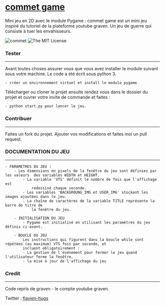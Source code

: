 # [commet game](https://github.com/flavien-hugs/commet)
Mini jeu en 2D avec le module Pygame : commet game est un mini jeu inspiré du tutoriel de la plateforme youtube graven. Un jeu de guerre qui consiste à tuer les envahisseurs.

![[commet](https://github.com/flavien-hugs/commet)](https://img.shields.io/badge/unsta-live--demo-orange.svg?style=flat)
![The MIT License](http://img.shields.io/badge/License-MIT-green.svg?style=flat)

### Tester
------------

Avant toutes choses assurer vous que vous avez installer le module suivant sous votre machine. Le code a été écrit sous python 3.

	- créer un environnement virtuel et install le module pygame

Télécharger ou cloner le projet ensuite rendez vous dans le dossier
du projet et ouvrer votre invite de commande et faites :

	- python start.py pour lancer le jeu.

### Contribuer
------------

Faites un fork du projet. Ajouter vos modifications et faites moi un
pull request.

### DOCUMENTATION DU JEU
------------
    - PARAMETRES DU JEU :
        - Les dimensions en pixels de la fenêtre du jeu sont définies par les valeurs  des variables WIDTH et HEIGHT.
            - La variable 'VTS' définit le nombre de fois que l'affichage est
                redessiné chaque seconde.
            - Les variables 'BACKGROUNG_IMG et USER_IMG' stockent les images ajoutées dans le jeu.
            - La chaîne de caractères de la variable TITLE représente la barre de titre de
                la fenêtre du jeu.
              
        - INITIALISATION DU JEU
            - Pygame est initialisé en utilisant les paramètres du jeu définis ci-avant.
            
        - BOUCLE DU JEU
            Les instructions qui figurent dans la boucle while sont répétées (au maximum) VTS fois par seconde, et
            incluent obligatoirement :
            - La gestion de l'événement pour fermer le jeu quand l'utilisateur ferme la fenêtre,
            - la mise à jour de l'affichage du jeu

### Credit
------------

Code repris de graven - le compte youtube graven.

Twitter : [flavien-hugs](https://twitter.com/flavien_hugs)